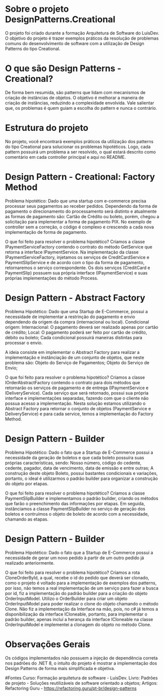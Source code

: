 # Sobre o projeto DesignPatterns.Creational
O projeto foi criado durante a formação Arquitetura de Software do LuisDev.
O objetivo do projeto é trazer exemplos práticos da resolução de problemas comuns do desenvolvimento de software com a utilização de Design Patterns do tipo Creational.

# O que são Design Patterns - Creational?
De forma bem resumida, são patterns que lidam com mecanismos de criação de instâncias de objetos.
O objetivo é melhorar a maneira de criação de instâncias, reduzindo a complexidade envolvida.
Vale salientar que, os problemas é quem guiam a escolha do pattern e nunca o contrário.

# Estrutura do projeto
No projeto, você encontrará exemplos práticos da utilização dos patterns do tipo Creational para solucionar os problemas hipotéticos.
Logo, cada pattern possuirá um problema a ser resolvido, o qual estará descrito como comentário em cada controller principal e aqui no README.

# Design Pattern - Creational: Factory Method
Problema hipotético:
	Dado que uma startup com e-commerce precisa processar seus pagamentos ao receber pedidos.
Dependendo da forma de pagamento o direcionamento do processamento será distinto e atualmente as formas de pagamento são: Cartão de Crédito ou boleto, porém, chegou a solicitação para implementar a forma de pagamento PIX.
No exemplo de controller sem a correção, o código é complexo e crescendo a cada nova implementação de forma de pagamento.

O que foi feito para resolver o problema hipotético?
Criamos a classe IPaymentServiceFactory contendo o contrato do método GetService que retorna a interface IPaymentService.
Na implementação da classe IPaymentServiceFactory, injetamos os serviços de CreditCardService e PaymentSlipService e de acordo com o tipo da forma de pagamento, retornaremos o serviço correspondente.
Os dois serviços (CreditCard e PaymentSlip) possuem sua própria interface (IPaymentService) e suas próprias implementações do método Process.

# Design Pattern - Abstract Factory
Problema Hipotético:
	Dado que uma Startup de E-Commerce, possui a necessidade de implementar a restrinção do pagamento e envio dependendo da origem da compra (internacional ou local).
Condicional origem:
	Internacional: O pagamento deverá ser realizado apenas por cartão de crédito;
	Local: O pagamento poderá ser feito por cartão de crédito, débito ou boleto;
Cada condicional possuirá maneiras distintas para processar o envio.

A ideia consiste em implementar o Abstract Factory para realizar a implementação e instânciação de um conjunto de objetos, que neste problema são:
	Objeto do Serviço de Pagamentos;
	Objeto do Serviço de Envio;

O que foi feito para resolver o problema hipotético?
Criamos a classe IOrderAbstractFactory contendo o contrato para dois métodos que retornarão os serviços de pagamento e de entrega (IPaymentService e IDeliveryService).
Cada serviço que será retornado, possui sua própria interface e implementações separadas, fazendo com que o cliente não possua acesso a implementação.
Nesta solução estamos utilizando o Abstract Factory para retornar o conjunto de objetos (PaymentService e DeliveryService) e para cada service, temos a implementação do Factory Method.

# Design Pattern - Builder
Problema Hipotético:
	Dado o fato que a Startup de E-Commerce possui a necessidade da geração de boletos e que cada boleto possuíra suas próprias características, sendo:
		Nosso número, código do cedente, cedente, pagador, data de vencimento, data de emissão e entre outras;
	A construção deste objeto Boleto, possui bastantes condicionais e variações, portanto, o ideal é utilizarmos o padrão builder para organizar a construção do objeto por etapas.
		
O que foi feito para resolver o problema hipotético?
	Criamos a classe PaymentSlipBuilder e implementamos o padrão builder, criando os métodos que farão o preenchimento das informações por etapas.
	Em seguida, instânciamos a classe PaymentSlipBuilder no serviço de geração dos boletos e contruímos o objeto de boleto de acordo com a necessidade, chamando as etapas.

# Design Pattern - Builder
Problema Hipotético:
	Dado o fato que a Startup de E-Commerce possui a necessidade de gerar um novo pedido à partir de um outro pedido já realizado anteriormente.

O que foi feito para resolver o problema hipotético?
	Criamos a rota CloneOrderById, a qual, recebe o id do pedido que deverá ser clonado, como o projeto é voltado para a implementação de exemplos dos patterns, por isso, não temos a real implementação de um serviço para fazer a busca por id, fiz a implementação do padrão builder para a criação do objeto OrderInputModel.
	Utilizo o OrderBuilder para criar um objeto OrderInputModel para poder realizar o clone do objeto chamando o método Clone.
	Não fiz a implementação da Interface na mão, pois, no c# já temos a disponibilização da interface ICloneable, portanto, para implementar o padrão builder, apenas incluí a herança da interface ICloneable na classe OrderInputModel e implementei a clonagem do objeto no método Clone.
	
# Observações Gerais
Os códigos implementados não possuem a injeção de dependência correta nos padrões do .NET 8, o intuíto do projeto é mostrar a implementação dos Design Patterns de forma mais simplificada e objetiva.

#Fontes
Curso: Formação arquitetura de software - LuisDev.
Livro: Padrões de projeto - Soluções reutilizáveis de software orientado a objetos;
Artigos: Refactoring Guru - https://refactoring.guru/pt-br/design-patterns